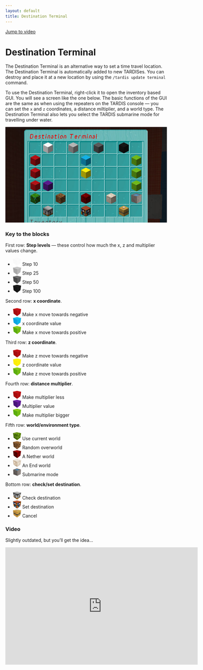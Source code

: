 ```yaml
---
layout: default
title: Destination Terminal
---
```


[Jump to video](#video)

# Destination Terminal

The Destination Terminal is an alternative way to set a time travel location. The Destination Terminal is automatically added to new TARDISes. You can destroy and place it at a new location by using the `/tardis update terminal` command.

To use the Destination Terminal, right-click it to open the inventory based GUI. You will see a screen like the one below. The basic functions of the GUI are the same as when using the repeaters on the TARDIS console — you can set the `x` and `z` coordinates, a distance miltiplier, and a world type. The Destination Terminal also lets you select the TARDIS submarine mode for travelling under water.

![Destination Terminal](images/docs/destination-terminal.jpg)

### Key to the blocks

First row: **Step levels** — these control how much the x, z and multiplier values change.

- ![Step 10](images/icons/35_0.png) Step 10
- ![Step 25](images/icons/35_8.png) Step 25
- ![Step 50](images/icons/35_7.png) Step 50
- ![Step 100](images/icons/35_15.png) Step 100

Second row: **x coordinate**.

- ![-ve x](images/icons/35_14.png) Make x move towards negative
- ![x coordinate](images/icons/35_3.png) x coordinate value
- ![+ve x](images/icons/35_5.png) Make x move towards positive

Third row: **z coordinate**.

- ![-ve z](images/icons/35_14.png) Make z move towards negative
- ![z coordinate](images/icons/35_4.png) z coordinate value
- ![+ve z](images/icons/35_5.png) Make z move towards positive

Fourth row: **distance multiplier**.

- ![less](images/icons/35_14.png) Make multiplier less
- ![multiplier](images/icons/35_10.png) Multiplier value
- ![more](images/icons/35_5.png) Make multiplier bigger

Fifth row: **world/environment type**.

- ![current world](images/icons/18_0.png) Use current world
- ![random](images/icons/3_0.png) Random overworld
- ![nether](images/icons/87_0.png) A Nether world
- ![the end](images/icons/121_0.png) An End world
- ![submarine](images/icons/326_0.png) Submarine mode

Bottom row: **check/set destination**.

- ![check](images/icons/33_0.png) Check destination
- ![set](images/icons/47_0.png) Set destination
- ![cancel](images/icons/46_0.png) Cancel

### Video

Slightly outdated, but you’ll get the idea…

<iframe src="https://player.vimeo.com/video/68899459" width="600" height="366" frameborder="0" webkitallowfullscreen mozallowfullscreen allowfullscreen></iframe>